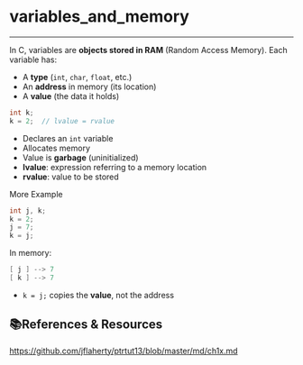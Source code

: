 # variables_and_memory

---

In C, variables are **objects stored in RAM** (Random Access Memory). Each variable has:

- A **type** (`int`, `char`, `float`, etc.)
- An **address** in memory (its location)
- A **value** (the data it holds)

```c
int k; 
k = 2;  // lvalue = rvalue
```
- Declares an `int` variable
- Allocates memory
- Value is **garbage** (uninitialized)
- **lvalue**: expression referring to a memory location
- **rvalue**: value to be stored

More Example
```c
int j, k;
k = 2;
j = 7;
k = j;
```
In memory:
```c
[ j ] --> 7  
[ k ] --> 7
```
- `k = j;` copies the **value**, not the address

## 📚References & Resources
https://github.com/jflaherty/ptrtut13/blob/master/md/ch1x.md